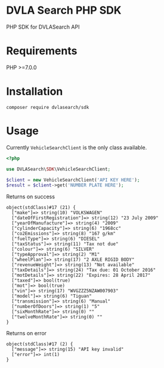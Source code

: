 # DVLA Search PHP SDK
PHP SDK for DVLASearch API

# Requirements

PHP >=7.0.0

# Installation

`composer require dvlasearch/sdk`

# Usage

Currently `VehicleSearchClient` is the only class available.

```php
<?php

use DVLASearch\SDK\VehicleSearchClient;

$client = new VehicleSearchClient('API KEY HERE');
$result = $client->get('NUMBER PLATE HERE');
```

Returns on success

```
object(stdClass)#17 (21) {
  ["make"]=> string(10) "VOLKSWAGEN"
  ["dateOfFirstRegistration"]=> string(12) "23 July 2009"
  ["yearOfManufacture"]=> string(4) "2009"
  ["cylinderCapacity"]=> string(6) "1968cc"
  ["co2Emissions"]=> string(8) "167 g/km"
  ["fuelType"]=> string(6) "DIESEL"
  ["taxStatus"]=> string(11) "Tax not due"
  ["colour"]=> string(6) "SILVER"
  ["typeApproval"]=> string(2) "M1"
  ["wheelPlan"]=> string(17) "2 AXLE RIGID BODY"
  ["revenueWeight"]=> string(13) "Not available"
  ["taxDetails"]=> string(24) "Tax due: 01 October 2016"
  ["motDetails"]=> string(22) "Expires: 28 April 2017"
  ["taxed"]=> bool(true)
  ["mot"]=> bool(true)
  ["vin"]=> string(17) "WVGZZZ5NZAW007903"
  ["model"]=> string(6) "Tiguan"
  ["transmission"]=> string(6) "Manual"
  ["numberOfDoors"]=> string(1) "5"
  ["sixMonthRate"]=> string(0) ""
  ["twelveMonthRate"]=> string(0) ""
}
```

Returns on error

```
object(stdClass)#17 (2) {
  ["message"]=> string(15) "API key invalid"
  ["error"]=> int(1)
}
```